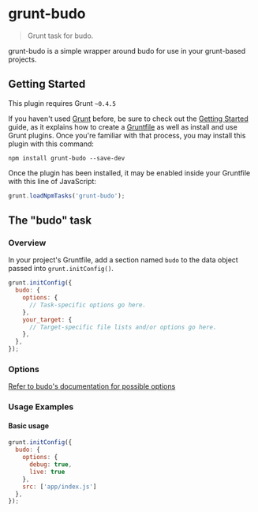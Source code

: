 # grunt-budo

> Grunt task for budo.

grunt-budo is a simple wrapper around budo for use in your grunt-based projects.

## Getting Started
This plugin requires Grunt `~0.4.5`

If you haven't used [Grunt](http://gruntjs.com/) before, be sure to check out the [Getting Started](http://gruntjs.com/getting-started) guide, as it explains how to create a [Gruntfile](http://gruntjs.com/sample-gruntfile) as well as install and use Grunt plugins. Once you're familiar with that process, you may install this plugin with this command:

```shell
npm install grunt-budo --save-dev
```

Once the plugin has been installed, it may be enabled inside your Gruntfile with this line of JavaScript:

```js
grunt.loadNpmTasks('grunt-budo');
```

## The "budo" task

### Overview
In your project's Gruntfile, add a section named `budo` to the data object passed into `grunt.initConfig()`.

```js
grunt.initConfig({
  budo: {
    options: {
      // Task-specific options go here.
    },
    your_target: {
      // Target-specific file lists and/or options go here.
    },
  },
});
```

### Options

[Refer to budo's documentation for possible options](https://github.com/mattdesl/budo#cli)

### Usage Examples

#### Basic usage

```js
grunt.initConfig({
  budo: {
    options: {
      debug: true,
      live: true
    },
    src: ['app/index.js']
  },
});
```
